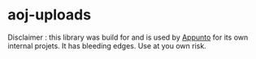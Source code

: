 # aoj-uploads

Disclaimer : this library was build for and is used by [Appunto](https://www.appunto.io) for its own internal projets. It has bleeding edges. Use at you own risk.

